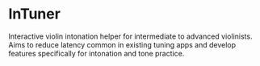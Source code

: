 # InTuner
Interactive violin intonation helper for intermediate to advanced violinists. Aims to reduce latency common in existing tuning apps and develop features specifically for intonation and tone practice.
